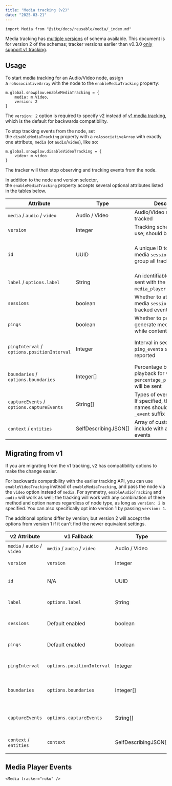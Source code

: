 ```yaml
---
title: "Media tracking (v2)"
date: "2025-03-21"
---
```


```mdx-code-block
import Media from "@site/docs/reusable/media/_index.md"
```

Media tracking has [multiple versions](/docs/sources/trackers/javascript-trackers/web-tracker/tracking-events/media/index.md) of schema available.
This document is for version 2 of the schemas; tracker versions earlier than v0.3.0 [only support v1 tracking](/docs/sources/trackers/roku-tracker/media-tracking/v1/index.md).


## Usage

To start media tracking for an Audio/Video node, assign a `roAssociativeArray` with the node to the `enableMediaTracking` property:

```brightscript
m.global.snowplow.enableMediaTracking = {
    media: m.Video,
    version: 2
}
```

The `version: 2` option is required to specify v2 instead of [v1 media tracking](/docs/sources/trackers/roku-tracker/media-tracking/v1/index.md), which is the default for backwards compatibility.

To stop tracking events from the node, set the `disableMediaTracking` property with a `roAssociativeArray` with exactly one attribute, `media` (or `audio`/`video`), like so:

```brightscript
m.global.snowplow.disableVideoTracking = {
    video: m.video
}
```

The tracker will then stop observing and tracking events from the node.

In addition to the node and version selector, the `enableMediaTracking` property accepts several optional attributes listed in the tables below.

| Attribute | Type | Description | Required? |
| --- | --- | --- | --- |
| `media` / `audio` / `video` | Audio / Video | Audio/Video node to be tracked | yes |
| `version` | Integer | Tracking schema version to use; should be set to 2 | yes |
| `id` | UUID | A unique ID to use for the media `session` entity to group all tracked events | no; generated by tracker if not provided |
| `label` / `options.label` | String | An identifiable custom label sent with the event in the `media_player` entity | no |
| `sessions` | boolean | Whether to attach the media `session` entity on tracked events | no; defaults to `true` |
| `pings` | boolean | Whether to periodically generate media `ping_event`s while content is playing | no; defaults to `true` |
| `pingInterval` / `options.positionInterval` | Integer | Interval in seconds in which `ping_event`s should be reported | no, defaults to `30` seconds |
| `boundaries` / `options.boundaries` | Integer[] | Percentage boundaries in playback for which `percentage_progress_event`s will be sent | no, defaults to `[25, 50, 75]` |
| `captureEvents` / `options.captureEvents` | String[] | Types of events to capture. If specified, the event names should not have the `_event` suffix | no, defaults to all events |
| `context` / `entities` | SelfDescribingJSON[] | Array of custom entities to include with all generated events | no |

## Migrating from v1

If you are migrating from the v1 tracking, v2 has compatibility options to make the change easier.

For backwards compatibility with the earlier tracking API, you can use `enableVideoTracking` instead of `enableMediaTracking`, and pass the node via the `video` option instead of `media`.
For symmetry, `enableAudioTracking` and `audio` will work as well; the tracking will work with any combination of these method and option names regardless of node type, as long as `version: 2` is specified.
You can also specifically opt into version 1 by passing `version: 1`.

The additional options differ by version; but version 2 will accept the options from version 1 if it can't find the newer equivalent settings.

| v2 Attribute | v1 Fallback | Type | Description |
| --- | --- | --- | --- |
| `media` / `audio` / `video` | `media` / `audio` / `video` | Audio / Video | Audio/Video node to be tracked |
| `version` | `version` | Integer | Tracking schema version to use; should be set to 2 |
| `id` | N/A | UUID | A unique ID to use for the media `session` entity to group all tracked events |
| `label` | `options.label` | String | An identifiable custom label sent with the event in the `media_player` entity |
| `sessions` | Default enabled | boolean | Whether to attach the media `session` entity on tracked events |
| `pings` | Default enabled | boolean | Whether to periodically generate media `ping_event`s while content is playing |
| `pingInterval` | `options.positionInterval` | Integer | Interval in seconds in which `ping_event`s should be reported |
| `boundaries` | `options.boundaries` | Integer[] | Percentage boundaries in playback for which `percentage_progress_event`s will be sent |
| `captureEvents` | `options.captureEvents` | String[] | Types of events to capture. If specified, the event names should not have the `_event` suffix |
| `context` / `entities` | `context` | SelfDescribingJSON[] | Array of custom entities to include with all generated events |


## Media Player Events

```mdx-code-block
<Media tracker="roku" />
```

